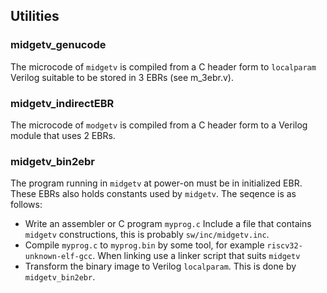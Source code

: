 ## Utilities

### midgetv_genucode

The microcode of `midgetv` is compiled from a C header form to
`localparam` Verilog suitable to be stored in 3 EBRs (see m_3ebr.v).

### midgetv_indirectEBR

The microcode of `modgetv` is compiled from a C header form to a
Verilog module that uses 2 EBRs.

### midgetv_bin2ebr

The program running in `midgetv` at power-on must be in initialized
EBR. These EBRs also holds constants used by `midgetv`. The seqence is
as follows:

- Write an assembler or C program `myprog.c`
  Include a file that contains `midgetv` constructions, this is
  probably `sw/inc/midgetv.inc`.
- Compile `myprog.c` to `myprog.bin` by some tool, for example
  `riscv32-unknown-elf-gcc`. When linking use a linker script
  that suits `midgetv`
- Transform the binary image to Verilog `localparam`. This is
  done by `midgetv_bin2ebr`.


